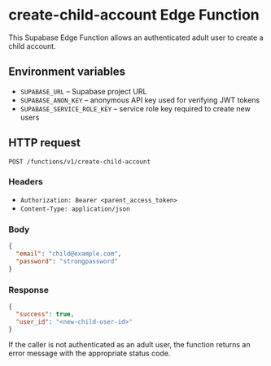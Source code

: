 # create-child-account Edge Function

This Supabase Edge Function allows an authenticated adult user to create a child account.

## Environment variables
- `SUPABASE_URL` – Supabase project URL
- `SUPABASE_ANON_KEY` – anonymous API key used for verifying JWT tokens
- `SUPABASE_SERVICE_ROLE_KEY` – service role key required to create new users

## HTTP request
`POST /functions/v1/create-child-account`

### Headers
- `Authorization: Bearer <parent_access_token>`
- `Content-Type: application/json`

### Body
```json
{
  "email": "child@example.com",
  "password": "strongpassword"
}
```

### Response
```json
{
  "success": true,
  "user_id": "<new-child-user-id>"
}
```

If the caller is not authenticated as an adult user, the function returns an error message with the appropriate status code.

